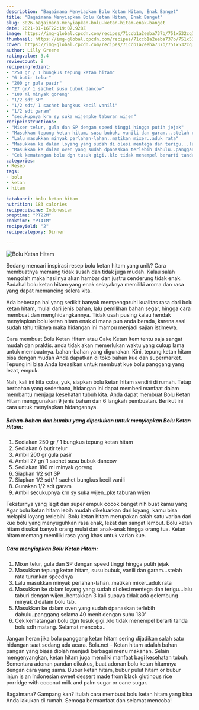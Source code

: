 ```yaml
---
description: "Bagaimana Menyiapkan Bolu Ketan Hitam, Enak Banget"
title: "Bagaimana Menyiapkan Bolu Ketan Hitam, Enak Banget"
slug: 3026-bagaimana-menyiapkan-bolu-ketan-hitam-enak-banget
date: 2021-01-16T22:19:07.928Z
image: https://img-global.cpcdn.com/recipes/71ccb1a2eeba737b/751x532cq70/bolu-ketan-hitam-foto-resep-utama.jpg
thumbnail: https://img-global.cpcdn.com/recipes/71ccb1a2eeba737b/751x532cq70/bolu-ketan-hitam-foto-resep-utama.jpg
cover: https://img-global.cpcdn.com/recipes/71ccb1a2eeba737b/751x532cq70/bolu-ketan-hitam-foto-resep-utama.jpg
author: Lilly Greene
ratingvalue: 3.4
reviewcount: 8
recipeingredient:
- "250 gr / 1 bungkus tepung ketan hitam"
- "6 butir telur"
- "200 gr gula pasir"
- "27 gr/ 1 sachet susu bubuk dancow"
- "180 ml minyak goreng"
- "1/2 sdt SP"
- "1/2 sdt/ 1 sachet bungkus kecil vanili"
- "1/2 sdt garam"
- "secukupnya krn sy suka wijenpke taburan wijen"
recipeinstructions:
- "Mixer telur, gula dan SP dengan speed tinggi hingga putih jejak"
- "Masukkan tepung ketan hitam, susu bubuk, vanili dan garam...stelah rata turunkan speednya"
- "Lalu masukkan minyak perlahan-lahan..matikan mixer..aduk rata"
- "Masukkan ke dalam loyang yang sudah di olesi mentega dan terigu...lalu taburi dengan wijen..hentakkan 3 kali supaya tidak ada gelembung minyak d dalam bolu tsb."
- "Masukkan ke dalam oven yang sudah dpanaskan terlebih dahulu..panggang selama 40 menit dengan suhu 180&#39;"
- "Cek kematangan bolu dgn tusuk gigi..klo tidak menempel berarti tanda bolu sdh matang. Selamat mencoba.."
categories:
- Resep
tags:
- bolu
- ketan
- hitam

katakunci: bolu ketan hitam 
nutrition: 183 calories
recipecuisine: Indonesian
preptime: "PT22M"
cooktime: "PT41M"
recipeyield: "2"
recipecategory: Dinner

---
```



![Bolu Ketan Hitam](https://img-global.cpcdn.com/recipes/71ccb1a2eeba737b/751x532cq70/bolu-ketan-hitam-foto-resep-utama.jpg)

Sedang mencari inspirasi resep bolu ketan hitam yang unik? Cara membuatnya memang tidak susah dan tidak juga mudah. Kalau salah mengolah maka hasilnya akan hambar dan justru cenderung tidak enak. Padahal bolu ketan hitam yang enak selayaknya memiliki aroma dan rasa yang dapat memancing selera kita.

Ada beberapa hal yang sedikit banyak mempengaruhi kualitas rasa dari bolu ketan hitam, mulai dari jenis bahan, lalu pemilihan bahan segar, hingga cara membuat dan menghidangkannya. Tidak usah pusing kalau hendak menyiapkan bolu ketan hitam enak di mana pun anda berada, karena asal sudah tahu triknya maka hidangan ini mampu menjadi sajian istimewa.

Cara membuat Bolu Ketan Hitam atau Cake Ketan Item tentu saja sangat mudah dan praktis. anda tidak akan memerlukan waktu yang cukup lama untuk membuatnya. bahan-bahan yang digunakan. Kini, tepung ketan hitam bisa dengan mudah Anda dapatkan di toko bahan kue dan supermarket. Tepung ini bisa Anda kreasikan untuk membuat kue bolu panggang yang lezat, empuk.


Nah, kali ini kita coba, yuk, siapkan bolu ketan hitam sendiri di rumah. Tetap berbahan yang sederhana, hidangan ini dapat memberi manfaat dalam membantu menjaga kesehatan tubuh kita. Anda dapat membuat Bolu Ketan Hitam menggunakan 9 jenis bahan dan 6 langkah pembuatan. Berikut ini cara untuk menyiapkan hidangannya.

<!--inarticleads1-->

##### Bahan-bahan dan bumbu yang diperlukan untuk menyiapkan Bolu Ketan Hitam:

1. Sediakan 250 gr / 1 bungkus tepung ketan hitam
1. Sediakan 6 butir telur
1. Ambil 200 gr gula pasir
1. Ambil 27 gr/ 1 sachet susu bubuk dancow
1. Sediakan 180 ml minyak goreng
1. Siapkan 1/2 sdt SP
1. Siapkan 1/2 sdt/ 1 sachet bungkus kecil vanili
1. Gunakan 1/2 sdt garam
1. Ambil secukupnya krn sy suka wijen..pke taburan wijen


Teksturnya yang legit dan super empuk cocok banget nih buat kamu yang Agar bolu ketan hitam lebih mudah dikeluarkan dari loyang, kamu bisa melapisi loyang terlebihi. Bolu ketan hitam merupakan salah satu varian dari kue bolu yang menyuguhkan rasa enak, lezat dan sangat lembut. Bolu ketan hitam disukai banyak orang mulai dari anak-anak hingga orang tua. Ketan hitam memang memiliki rasa yang khas untuk varian kue. 

<!--inarticleads2-->

##### Cara menyiapkan Bolu Ketan Hitam:

1. Mixer telur, gula dan SP dengan speed tinggi hingga putih jejak
1. Masukkan tepung ketan hitam, susu bubuk, vanili dan garam...stelah rata turunkan speednya
1. Lalu masukkan minyak perlahan-lahan..matikan mixer..aduk rata
1. Masukkan ke dalam loyang yang sudah di olesi mentega dan terigu...lalu taburi dengan wijen..hentakkan 3 kali supaya tidak ada gelembung minyak d dalam bolu tsb.
1. Masukkan ke dalam oven yang sudah dpanaskan terlebih dahulu..panggang selama 40 menit dengan suhu 180&#39;
1. Cek kematangan bolu dgn tusuk gigi..klo tidak menempel berarti tanda bolu sdh matang. Selamat mencoba..


Jangan heran jika bolu panggang ketan hitam sering dijadikan salah satu hidangan saat sedang ada acara. Bola.net - Ketan hitam adalah bahan pangan yang biasa diolah menjadi berbagai menu makanan. Selain mengenyangkan, ketan hitam juga memiliki manfaat bagi kesehatan tubuh. Sementara adonan pandan dikukus, buat adonan bolu ketan hitamnya dengan cara yang sama. Bubur ketan hitam, bubur pulut hitam or bubur injun is an Indonesian sweet dessert made from black glutinous rice porridge with coconut milk and palm sugar or cane sugar. 

Bagaimana? Gampang kan? Itulah cara membuat bolu ketan hitam yang bisa Anda lakukan di rumah. Semoga bermanfaat dan selamat mencoba!
